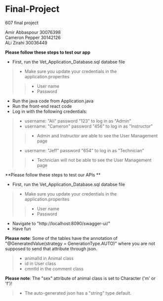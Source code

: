 # Final-Project
607 final project

Amir Abbaspour 	30076398  
Cameron Pepper 	30142126  
ALi Zirahi	30036449  

**Please follow these steps to test our app**
- First, run the Vet_Application_Database.sql databse file
> - Make sure you update your credentials in the application.properites
> > - User name
> > - Password

- Run the java code from Application.java
- Run the front-end react code
- Log in with the following credentials:
> - username: "Ali" password "123" to log in as "Admin"
> - username: "Cameron" password "456" to log in as "Instructor"
> > - Admin and Instructor are able to see the User Management page
> - username: "Jeff" password "654" to log in as "Technician"
> > - Technician will not be able to see the User Management page

**Please follow these steps to test our APIs **
- First, run the Vet_Application_Database.sql databse file
> - Make sure you update your credentials in the application.properites
> > - User name
> > - Password

- Navigate to "http://localhost:8090/swagger-ui/"
- Have fun


**Please note**: Some of the tables have the annotation of "@GeneratedValue(strategy = GenerationType.AUTO)" where you are not supposed to send that attribute through json.
> - animalId in Animal class
> - id in User class
> - cmntId in the comment class

**Please note**: The "sex" attribute of animal class is set to Character ('m' or 'f')!
> - The auto-generated json has a "string" type default.
